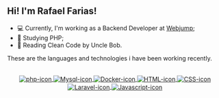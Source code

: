 ## Hi! I'm Rafael Farias!

- 💻 Currently, I'm working as a Backend Developer at [Webjump](https://webjump.com.br/);
- 📜 Studying PHP;
- 📖 Reading Clean Code by Uncle Bob.

These are the languages and technologies i have been working recently.
<div align="center" style="display: inline_block"><br>
    <a href="https://github.com/Kayanduin">
        <img align="center" alt="php-icon"
            src="https://img.shields.io/badge/PHP-777BB4?style=for-the-badge&logo=php&logoColor=white">
        <img align="center" alt="Mysql-icon"
            src="https://img.shields.io/badge/MySQL-005C84?style=for-the-badge&logo=mysql&logoColor=white">
        <img align="center" alt="Docker-icon"
            src="https://img.shields.io/badge/Docker-2CA5E0?style=for-the-badge&logo=docker&logoColor=white">
        <img align="center" alt="HTML-icon"
            src="https://img.shields.io/badge/HTML5-E34F26?style=for-the-badge&logo=html5&logoColor=white">
        <img align="center" alt="CSS-icon"
            src="https://img.shields.io/badge/CSS3-1572B6?style=for-the-badge&logo=css3&logoColor=white">
        <img align="center" alt="Laravel-icon"
            src="https://img.shields.io/badge/Laravel-FF2D20?style=for-the-badge&logo=laravel&logoColor=white">
        <img align="center" alt="Javascript-icon"
            src="https://img.shields.io/badge/JavaScript-F7DF1E?style=for-the-badge&logo=javascript&logoColor=black">
    </a>
</div>
